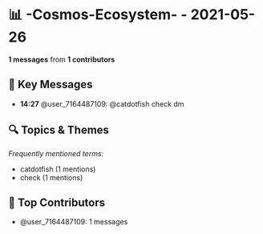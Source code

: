 # 📊 -Cosmos-Ecosystem- - 2021-05-26
**1 messages** from **1 contributors**

## 💬 Key Messages
- **14:27** @user_7164487109: @catdotfish check dm

## 🔍 Topics & Themes
*Frequently mentioned terms:*
- catdotfish (1 mentions)
- check (1 mentions)

## 👥 Top Contributors
- @user_7164487109: 1 messages